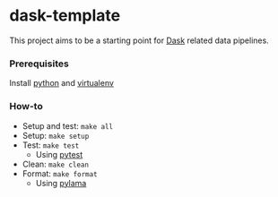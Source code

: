 # dask-template

This project aims to be a starting point for [Dask](https://dask.org/) related data pipelines.

### Prerequisites

Install [python](https://www.python.org/downloads/) and [virtualenv](https://virtualenv.pypa.io/en/latest/installation/)

### How-to
* Setup and test: ```make all```
* Setup: ```make setup```
* Test: ```make test```
  * Using [pytest](https://pypi.org/project/pytest/)
* Clean: ```make clean```
* Format: ```make format```
  * Using [pylama](https://pypi.org/project/pylama/)
